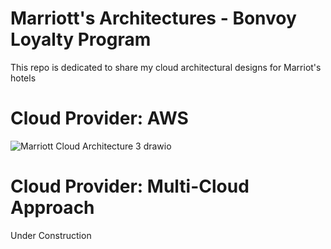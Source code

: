 # Marriott's Architectures - Bonvoy Loyalty Program
This repo is dedicated to share my cloud architectural designs for Marriot's hotels 

# Cloud Provider: AWS
![Marriott Cloud Architecture 3 drawio](https://github.com/user-attachments/assets/03b97e78-54e2-4c2c-a49b-fb44b2b10771)



# Cloud Provider: Multi-Cloud Approach
Under Construction

